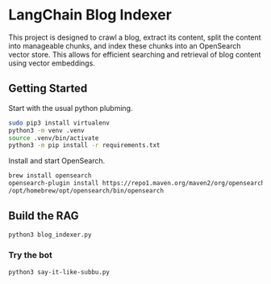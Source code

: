 # LangChain Blog Indexer

This project is designed to crawl a blog, extract its content, split the content into manageable chunks, and index these chunks into an OpenSearch vector store. This allows for efficient searching and retrieval of blog content using vector embeddings.

## Getting Started

Start with the usual python plubming. 

```zsh
sudo pip3 install virtualenv
python3 -m venv .venv
source .venv/bin/activate
python3 -m pip install -r requirements.txt
```

Install and start OpenSearch.

```zsh
brew install opensearch
opensearch-plugin install https://repo1.maven.org/maven2/org/opensearch/plugin/opensearch-knn/2.18.0.0/opensearch-knn-2.18.0.0.zip
/opt/homebrew/opt/opensearch/bin/opensearch
```

## Build the RAG

```zsh
python3 blog_indexer.py
```

### Try the bot

```zsh
python3 say-it-like-subbu.py
```

